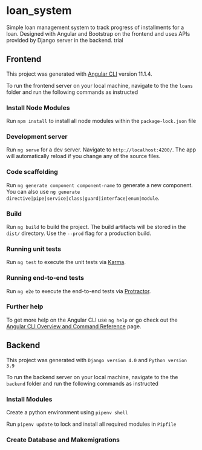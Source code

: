 # loan_system
Simple loan management system to track progress of installments for a loan. Designed with Angular and Bootstrap on the frontend and uses APIs provided by Django server in the backend. trial

## Frontend

This project was generated with [Angular CLI](https://github.com/angular/angular-cli) version 11.1.4.

To run the frontend server on your local machine, navigate to the the `loans` folder and run the following commands as instructed

### Install Node Modules

Run `npm install` to install all node modules within the `package-lock.json` file

### Development server

Run `ng serve` for a dev server. Navigate to `http://localhost:4200/`. The app will automatically reload if you change any of the source files.

### Code scaffolding

Run `ng generate component component-name` to generate a new component. You can also use `ng generate directive|pipe|service|class|guard|interface|enum|module`.

### Build

Run `ng build` to build the project. The build artifacts will be stored in the `dist/` directory. Use the `--prod` flag for a production build.

### Running unit tests

Run `ng test` to execute the unit tests via [Karma](https://karma-runner.github.io).

### Running end-to-end tests

Run `ng e2e` to execute the end-to-end tests via [Protractor](http://www.protractortest.org/).

### Further help

To get more help on the Angular CLI use `ng help` or go check out the [Angular CLI Overview and Command Reference](https://angular.io/cli) page.

## Backend

This project was generated with `Django version 4.0` and `Python version 3.9`

To run the backend server on your local machine, navigate to the the `backend` folder and run the following commands as instructed

### Install Modules

Create a python environment using `pipenv shell`

Run `pipenv update` to lock and install all required modules in `Pipfile`

### Create Database and Makemigrations

